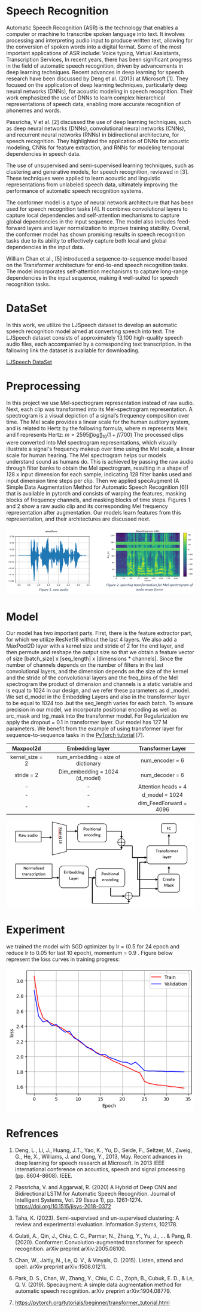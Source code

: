 # Speech Recognition
Automatic Speech Recognition (ASR) is the technology that enables a computer or machine to transcribe spoken language into text. It involves processing and interpreting audio input to produce written text, allowing for the conversion of spoken words into a digital format.
Some of the most important applications of ASR include: Voice typing, Virtual Assistants, Transcription Services, 
In recent years, there has been significant progress in the field of automatic speech recognition, driven by advancements in deep learning techniques. 
Recent advances in deep learning for speech research have been discussed by Deng et al. (2013) at Microsoft [1]. They focused on the application of deep learning techniques, particularly deep neural networks (DNNs), for acoustic modeling in speech recognition. Their work emphasized the use of DNNs to learn complex hierarchical representations of speech data, enabling more accurate recognition of phonemes and words.

Passricha, V et al. [2] discussed the use of deep learning techniques, such as deep neural networks (DNNs), convolutional neural networks (CNNs), and recurrent neural networks (RNNs) in bidirectional architecture, for speech recognition. They highlighted the application of DNNs for acoustic modeling, CNNs for feature extraction, and RNNs for modeling temporal dependencies in speech data.

The use of unsupervised and semi-supervised learning techniques, such as clustering and generative models, for speech recognition, reviewed in [3]. These techniques were applied to learn acoustic and linguistic representations from unlabeled speech data, ultimately improving the performance of automatic speech recognition systems.

The conformer model is a type of neural network architecture that has been used for speech recognition tasks [4]. It combines convolutional layers to capture local dependencies and self-attention mechanisms to capture global dependencies in the input sequence. The model also includes feed-forward layers and layer normalization to improve training stability. Overall, the conformer model has shown promising results in speech recognition tasks due to its ability to effectively capture both local and global dependencies in the input data.

William Chan et al., [5] introduced a sequence-to-sequence model based on the Transformer architecture for end-to-end speech recognition tasks. The model incorporates self-attention mechanisms to capture long-range dependencies in the input sequence, making it well-suited for speech recognition tasks.


# DataSet
In this work, we utilize the LJSpeech dataset to develop an automatic speech recognition model aimed at converting speech into text. The LJSpeech dataset consists of approximately 13,100 high-quality speech audio files, each accompanied by a corresponding text transcription. in the fallowing link the dataset is available for downloading.

[LJSpeech DataSet](https://keithito.com/LJ-Speech-Dataset/)

# Preprocessing

In this project we use Mel-spectrogram representation instead of raw audio.  Next, each clip was transformed into its Mel-spectrogram representation. A spectrogram is a visual depiction of a signal’s frequency composition over time. The Mel scale provides a linear scale for the human auditory system, and is related to Hertz by the following formula, where m represents Mels and f represents Hertz:
 $m=2595 〖log〗_10  (1+f/700)$
The processed clips were converted into Mel spectrogram representations, which visually illustrate a signal's frequency makeup over time using the Mel scale, a linear scale for human hearing. The Mel spectrogram helps our models understand sound as humans do. This is achieved by passing the raw audio through filter banks to obtain the Mel spectrogram, resulting in a shape of 128 x input dimension for each sample, indicating 128 filter banks used and input dimension time steps per clip. Then we applied specAugment (A Simple Data Augmentation Method for Automatic Speech Recognition [6]) that is available in pytorch and consists of warping the features, masking blocks of frequency channels, and masking blocks of time steps. 
Figures 1 and 2 show a raw audio clip and its corresponding Mel frequency representation after augmentation. Our models learn features from this representation, and their architectures are discussed next.

![image](https://github.com/seddigheh-binazadeh/automatic-speech-recognition/blob/main/imgs/raw_audio_SpecAug.png)

# Model

Our model has two important parts. First, there is the feature extractor part, for which we utilize ResNet18 without the last 4 layers. We also add a MaxPool2D layer with a kernel size and stride of 2 for the end layer, and then permute and reshape the output size so that we obtain a feature vector of size [batch_size] x [seq_length] x [dimensions * channels].  Since the number of channels depends on the number of filters in the last convolutional layers, and the dimension depends on the size of the kernel and the stride of the convolutional layers and the freq_bins of the Mel spectrogram the product of dimension and channels is a static variable and is equal to 1024 in our design, and we refer these parameters as d _model. We set d_model in the Embedding Layers and also in the transformer layer to be equal to 1024 too .but the seq_length varies for each batch. 
To ensure precision in our model, we incorporate positional encoding as well as src_mask and trg_mask into the transformer model.
For Regularization we apply the dropout = 0.1 in transformer layer.
Our model has 127 M parameters. 
We benefit from the example of using transformer layer for sequence-to-sequence tasks in the [PyTorch tutorial](https://pytorch.org/tutorials/beginner/transformer_tutorial.html) [7].

| Maxpool2d       | Embedding layer                    | Transformer Layer     |
| :-------------: | :---------------------------------:|:---------------------:|
| kernel_size = 2 | num_embedding = size of dictionary | num_encoder = 6       |
|  stride = 2     |  Dim_embedding = 1024 (d_model)    | num_decoder = 6       |
|        -        |                -                   | Attention heads = 4   |
|        -        |                -                   | d_model  = 1024       |
|        -        |                -                   | dim_FeedForward = 4096|

![image](https://github.com/seddigheh-binazadeh/automatic-speech-recognition/blob/main/imgs/model%20block.png)

# Experiment 
 we trained the model  with SGD optimizer by lr = (0.5 for 24 epoch and reduce lr to 0.05 for last 10 epoch), momentum = 0.9 .
Figure below represent the loss curves in training progress:

![image](https://github.com/seddigheh-binazadeh/automatic-speech-recognition/blob/main/imgs/loss_.png)

# Refrences 
1.	Deng, L., Li, J., Huang, J.T., Yao, K., Yu, D., Seide, F., Seltzer, M., Zweig, G., He, X., Williams, J. and Gong, Y., 2013, May. Recent advances in deep learning for speech research at Microsoft. In 2013 IEEE international conference on acoustics, speech and signal processing (pp. 8604-8608). IEEE.

2.	Passricha, V. and Aggarwal, R. (2020) A Hybrid of Deep CNN and Bidirectional LSTM for Automatic Speech Recognition. Journal of Intelligent Systems, Vol. 29 (Issue 1), pp. 1261-1274. https://doi.org/10.1515/jisys-2018-0372

3.	Taha, K. (2023). Semi-supervised and un-supervised clustering: A review and experimental evaluation. Information Systems, 102178.‏

4.	Gulati, A., Qin, J., Chiu, C. C., Parmar, N., Zhang, Y., Yu, J., ... & Pang, R. (2020). Conformer: Convolution-augmented transformer for speech recognition. arXiv preprint arXiv:2005.08100.‏

5.	Chan, W., Jaitly, N., Le, Q. V., & Vinyals, O. (2015). Listen, attend and spell. arXiv preprint  arXiv:1508.01211.‏

6.	Park, D. S., Chan, W., Zhang, Y., Chiu, C. C., Zoph, B., Cubuk, E. D., & Le, Q. V. (2019). Specaugment: A simple data augmentation method for automatic speech recognition. arXiv preprint arXiv:1904.08779.
‏
7. https://pytorch.org/tutorials/beginner/transformer_tutorial.html


